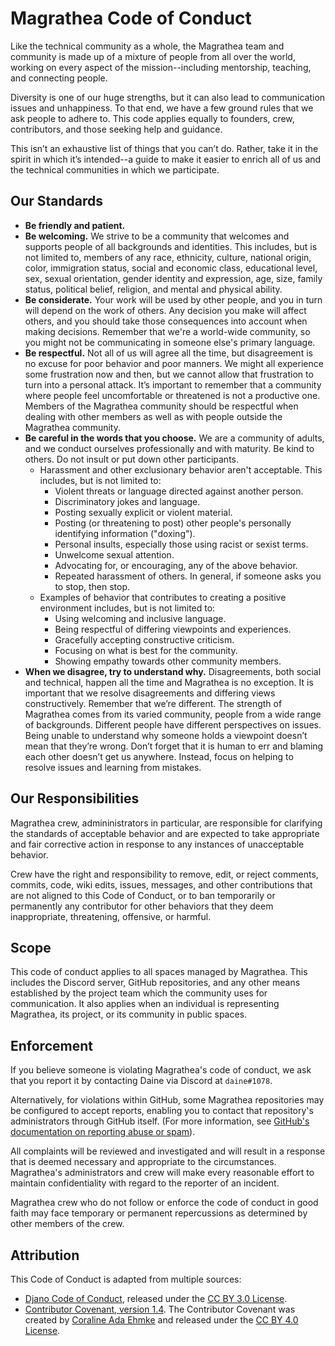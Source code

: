 # Magrathea Code of Conduct

Like the technical community as a whole, the Magrathea team and community is made up of a mixture of people from all over the world, working on every aspect of the mission--including mentorship, teaching, and connecting people.

Diversity is one of our huge strengths, but it can also lead to communication issues and unhappiness. To that end, we have a few ground rules that we ask people to adhere to. This code applies equally to founders, crew, contributors, and those seeking help and guidance.

This isn’t an exhaustive list of things that you can’t do. Rather, take it in the spirit in which it’s intended--a guide to make it easier to enrich all of us and the technical communities in which we participate.

## Our Standards

-   **Be friendly and patient.**
-   **Be welcoming.** We strive to be a community that welcomes and supports people of all backgrounds and identities. This includes, but is not limited to, members of any race, ethnicity, culture, national origin, color, immigration status, social and economic class, educational level, sex, sexual orientation, gender identity and expression, age, size, family status, political belief, religion, and mental and physical ability.
-   **Be considerate.** Your work will be used by other people, and you in turn will depend on the work of others. Any decision you make will affect others, and you should take those consequences into account when making decisions. Remember that we're a world-wide community, so you might not be communicating in someone else's primary language.
-   **Be respectful.** Not all of us will agree all the time, but disagreement is no excuse for poor behavior and poor manners. We might all experience some frustration now and then, but we cannot allow that frustration to turn into a personal attack. It’s important to remember that a community where people feel uncomfortable or threatened is not a productive one. Members of the Magrathea community should be respectful when dealing with other members as well as with people outside the Magrathea community.
-   **Be careful in the words that you choose.** We are a community of adults, and we conduct ourselves professionally and with maturity. Be kind to others. Do not insult or put down other participants.
    -   Harassment and other exclusionary behavior aren't acceptable. This includes, but is not limited to:
        -   Violent threats or language directed against another person.
        -   Discriminatory jokes and language.
        -   Posting sexually explicit or violent material.
        -   Posting (or threatening to post) other people's personally identifying information ("doxing").
        -   Personal insults, especially those using racist or sexist terms.
        -   Unwelcome sexual attention.
        -   Advocating for, or encouraging, any of the above behavior.
        -   Repeated harassment of others. In general, if someone asks you to stop, then stop.
    -   Examples of behavior that contributes to creating a positive environment includes, but is not limited to:
        -   Using welcoming and inclusive language.
        -   Being respectful of differing viewpoints and experiences.
        -   Gracefully accepting constructive criticism.
        -   Focusing on what is best for the community.
        -   Showing empathy towards other community members.
-   **When we disagree, try to understand why.** Disagreements, both social and technical, happen all the time and Magrathea is no exception. It is important that we resolve disagreements and differing views constructively. Remember that we’re different. The strength of Magrathea comes from its varied community, people from a wide range of backgrounds. Different people have different perspectives on issues. Being unable to understand why someone holds a viewpoint doesn’t mean that they’re wrong. Don’t forget that it is human to err and blaming each other doesn’t get us anywhere. Instead, focus on helping to resolve issues and learning from mistakes.

## Our Responsibilities

Magrathea crew, admininistrators in particular, are responsible for clarifying the standards of acceptable behavior and are expected to take appropriate and fair corrective action in response to any instances of unacceptable behavior.

Crew have the right and responsibility to remove, edit, or reject comments, commits, code, wiki edits, issues, messages, and other contributions that are not aligned to this Code of Conduct, or to ban temporarily or permanently any contributor for other behaviors that they deem inappropriate, threatening, offensive, or harmful.

## Scope

This code of conduct applies to all spaces managed by Magrathea. This includes the Discord server, GitHub repositories, and any other means established by the project team which the community uses for communication. It also applies when an individual is representing Magrathea, its project, or its community in public spaces.

## Enforcement

If you believe someone is violating Magrathea's code of conduct, we ask that you report it by contacting Daine via Discord at `daine#1078`.

Alternatively, for violations within GitHub, some Magrathea repositories may be configured to accept reports, enabling you to contact that repository's administrators through GitHub itself. (For more information, see [GitHub's documentation on reporting abuse or spam](https://docs.github.com/en/github/building-a-strong-community/reporting-abuse-or-spam#reporting-an-issue-or-pull-request)).

All complaints will be reviewed and investigated and will result in a response that is deemed necessary and appropriate to the circumstances. Magrathea's administrators and crew will make every reasonable effort to maintain confidentiality with regard to the reporter of an incident.

Magrathea crew who do not follow or enforce the code of conduct in good faith may face temporary or permanent repercussions as determined by other members of the crew.

## Attribution

This Code of Conduct is adapted from multiple sources:

-   [Djano Code of Conduct](https://www.djangoproject.com/conduct/), released under the [CC BY 3.0 License](https://creativecommons.org/licenses/by/3.0/).
-   [Contributor Covenant, version 1.4](https://www.contributor-covenant.org/version/1/4/code-of-conduct.html). The Contributor Covenant was created by [ Coraline Ada Ehmke](https://where.coraline.codes/) and released under the [CC BY 4.0 License](https://github.com/ContributorCovenant/contributor_covenant/blob/release/LICENSE.md).
